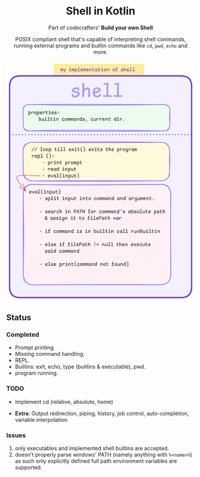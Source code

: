 <div align="center">
   <h1>Shell in Kotlin</h1>
   <p>Part of codecrafters' <b>Build your own Shell</b></p>

   <p>POSIX compliant shell that's capable of interpreting shell commands, running external programs and builtin
   commands like <code>cd</code>, <code>pwd</code>, <code>echo</code> and more.</p>
   <img src="./assets/shell-implementation.png" alt="small graphic showcasing shell's implementation"/>
</div>

## Status

### Completed

- Prompt printing.
- Missing command handling.
- REPL.
- Builtins: exit, echo, type (builtins & executable), pwd.
- program running.

### TODO

- Implement cd (relative, absolute, home)

- **Extra**: Output redirection, piping, history, job control, auto-completion, variable interpolation.

### Issues

1. only executables and implemented shell builtins are accepted.
2. doesn't properly parse windows' PATH
   (namely anything with `%<name>%`) as such only explicitly defined full path environment variables are supported.